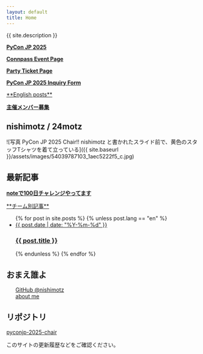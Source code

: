 ```yaml
---
layout: default
title: Home
---
```


{{ site.description }}

[**PyCon JP 2025**](https://2025.pycon.jp/)

[**Connpass Event Page**](https://pyconjp.connpass.com/event/359523/)

[**Party Ticket Page**](https://pyconjp.connpass.com/event/361700/)

[**PyCon JP 2025 Inquiry Form**](https://pyconjp.atlassian.net/servicedesk/customer/portal/5)

<div class="text-center mt-4 mb-8">
  <a href="{{ site.baseurl }}/en/" class="hover:underline">**English posts**</a>
</div>

[**主催メンバー募集**](https://forms.gle/7irqYKhZVj7AY7LfA)

## nishimotz / 24motz

<div class="image-center">
![写真 PyCon JP 2025 Chair!! nishimotz と書かれたスライド前で、黄色のスタッフTシャツを着て立っている]({{ site.baseurl }}/assets/images/54039787103_1aec5222f5_c.jpg)
</div>

## 最新記事

[**noteで100日チャレンジやってます**](https://note.com/24motz/m/m5b9c3affd50b)

<div class="text-center mt-8 mb-4">
  <a href="{{ site.baseurl }}/teams/" class="hover:underline">**チーム別記事**</a>
</div>

<ul class="list-none ml-0">
  {% for post in site.posts %}
    {% unless post.lang == "en" %}
      <li class="mb-4">
        <a href="{{ site.baseurl }}{{ post.url }}" class="block p-4 bg-white shadow hover:bg-gray-100 rounded">
          <span class="text-sm text-gray-500 mb-1">{{ post.date | date: "%Y-%m-%d" }}</span>
          <h3 class="text-lg font-semibold mt-0 mb-2">{{ post.title }}</h3>
        </a>
      </li>
    {% endunless %}
  {% endfor %}
</ul>

## おまえ誰よ

<ul style="list-style-type: none;" class="ml-0">
  <li>
    <a href="https://github.com/nishimotz">GitHub @nishimotz</a>
  </li>
  <li>
    <a href="https://d.nishimotz.com/aboutme">about me</a>
  </li>
</ul>

## リポジトリ

[pyconjp-2025-chair](https://github.com/nishimotz/pyconjp-2025-chair)

このサイトの更新履歴などをご確認ください。
